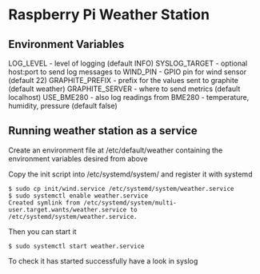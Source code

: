 # Raspberry Pi Weather Station

## Environment Variables

LOG_LEVEL - level of logging (default INFO)
SYSLOG_TARGET - optional host:port to send log messages to
WIND_PIN - GPIO pin for wind sensor (default 22)
GRAPHITE_PREFIX - prefix for the values sent to graphite (default weather)
GRAPHITE_SERVER - where to send metrics (default localhost)
USE_BME280 - also log readings from BME280 - temperature, humidity, pressure (default false)



## Running weather station as a service

Create an environment file at /etc/default/weather containing the environment variables desired from above

Copy the init script into /etc/systemd/system/ and register it with systemd

    $ sudo cp init/wind.service /etc/systemd/system/weather.service
    $ sudo systemctl enable weather.service
    Created symlink from /etc/systemd/system/multi-user.target.wants/weather.service to /etc/systemd/system/weather.service.

Then you can start it

    $ sudo systemctl start weather.service

To check it has started successfully have a look in syslog

